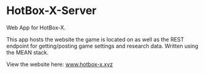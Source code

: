 # HotBox-X-Server
Web App for HotBox-X.

This app hosts the website the game is located on as well as the REST endpoint for getting/posting game settings and research data. Written using the MEAN stack.

View the website here: www.hotbox-x.xyz
